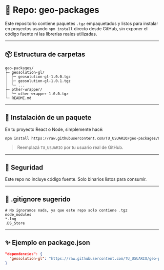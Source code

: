 # 🧱 Repo: geo-packages

Este repositorio contiene paquetes `.tgz` empaquetados y listos para instalar en proyectos usando `npm install` directo desde GitHub, sin exponer el código fuente ni las librerías reales utilizadas.

---

## 📦 Estructura de carpetas

```
geo-packages/
├─ geosolution-gl/
│  ├─ geosolution-gl-1.0.0.tgz
│  ├─ geosolution-gl-1.0.1.tgz
│  └─ ...
├─ other-wrapper/
│  └─ other-wrapper-1.0.0.tgz
└─ README.md
```

---

## 🚀 Instalación de un paquete

En tu proyecto React o Node, simplemente hacé:

```bash
npm install https://raw.githubusercontent.com/TU_USUARIO/geo-packages/main/geosolution-gl/geosolution-gl-1.0.0.tgz
```

> Reemplazá `TU_USUARIO` por tu usuario real de GitHub.



---

## 🔐 Seguridad

Este repo no incluye código fuente. Solo binarios listos para consumir.

---


## 🧼 .gitignore sugerido

```
# No ignoramos nada, ya que este repo solo contiene .tgz
node_modules
*.log
.DS_Store
```

---

## ✨ Ejemplo en package.json

```json
"dependencies": {
  "geosolution-gl": "https://raw.githubusercontent.com/TU_USUARIO/geo-packages/main/geosolution-gl/geosolution-gl-1.0.0.tgz"
}
```